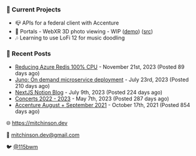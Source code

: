 ### 📌 Current Projects
- 📪 APIs for a federal client with Accenture
- 📸 Portals - WebXR 3D photo viewing - WIP ([demo](https://portals.mitchinson.dev/)) ([src](https://github.com/bmitchinson/vr-jpg-viewer-webxr))
- 🎶 Learning to use LoFi 12 for music doodling

### 📝 Recent Posts

- [Reducing Azure Redis 100% CPU](https://blog.mitchinson.dev/redis-cpu) - November 21st, 2023 (Posted 89 days ago)
- [Juno: On demand microservice deployment](https://blog.mitchinson.dev/juno) - July 23rd, 2023 (Posted 210 days ago)
- [NextJS Notion Blog](https://blog.mitchinson.dev/blog-2023) - July 9th, 2023 (Posted 224 days ago)
- [Concerts 2022 - 2023](https://blog.mitchinson.dev/concerts-2023) - May 7th, 2023 (Posted 287 days ago)
- [Accenture August + September 2021](https://blog.mitchinson.dev/pillar/aug-sep-21) - October 17th, 2021 (Posted 854 days ago)

🌐 https://mitchinson.dev

💌 mitchinson.dev@gmail.com

🐦 [@115bwm](https://twitter.com/115bwm)